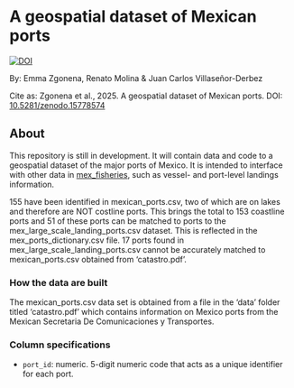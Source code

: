 # A geospatial dataset of Mexican ports
[![DOI](https://zenodo.org/badge/DOI/10.5281/zenodo.15778575.svg)](https://doi.org/10.5281/zenodo.15778575)

By: Emma Zgonena, Renato Molina & Juan Carlos Villaseñor-Derbez

Cite as: Zgonena et al., 2025. A geospatial dataset of Mexican ports. DOI: [10.5281/zenodo.15778574](https://zenodo.org/records/15778575#:~:text=10.5281/zenodo.15778574)

## About
This repository is still in development. It will contain data and code to a geospatial dataset of the major ports of Mexico. It is intended to interface with other data in [mex_fisheries](https://github.com/jcvdav/mex_fisheries), such as vessel- and port-level landings information.

155 have been identified in mexican_ports.csv, two of which are on lakes and therefore are NOT costline ports. This brings the total to 153 coastline ports and 51 of these ports can be matched to ports to the mex_large_scale_landing_ports.csv dataset. This is reflected in the mex_ports_dictionary.csv file. 17 ports found in mex_large_scale_landing_ports.csv cannot be accurately matched to mexican_ports.csv obtained from ‘catastro.pdf’.

### How the data are built
The mexican_ports.csv data set is obtained from a file in the ‘data’ folder titled ‘catastro.pdf’ which contains information on Mexico ports from the Mexican Secretaria De Comunicaciones y Transportes. 

### Column specifications
- `port_id`: numeric. 5-digit numeric code that acts as a unique identifier for each port.

